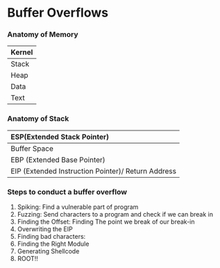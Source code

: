 # Buffer Overflows

### Anatomy of Memory 

| Kernel  |
| :--- |
| Stack  |
| Heap  |
| Data  |
| Text  |

### Anatomy of Stack 

| ESP\(Extended Stack Pointer\)  |
| :--- |
| Buffer Space  |
| EBP \(Extended Base Pointer\)  |
| EIP \(Extended Instruction Pointer\)/ Return Address  |

### Steps to conduct a buffer overflow 

1. Spiking: Find a vulnerable part of program 
2. Fuzzing: Send characters to a program and check if we can break in 
3. Finding the Offset: Finding The point we break of our break-in 
4. Overwriting the EIP 
5. Finding bad characters: 
6. Finding the Right Module 
7. Generating Shellcode 
8. ROOT!! 

